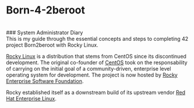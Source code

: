 # Born-4-2beroot
<br>
### System Administrator Diary
<br>
This is my guide through the essential concepts and steps to completing 42 project Born2beroot with Rocky Linux.

<a href="https://rockylinux.org/">Rocky Linux</a> is a distribution that stems from CentOS since its discontinued development. The original co-founder of <a href="https://en.wikipedia.org/wiki/CentOS">CentOS</a> took on the responsability of carrying on the initial goal of a community-driven, enterprise level operating system for development. The project is now hosted by <a href="https://www.resf.org/about">Rocky Enterprise Software Foundation</a>.

Rocky established itself as a downstream build of its upstream vendor <a href="https://en.wikipedia.org/wiki/Red_Hat_Enterprise_Linux">Red Hat Enterprise Linux</a>.
